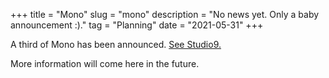 +++
title = "Mono"
slug = "mono"
description = "No news yet. Only a baby announcement :)."
tag = "Planning"
date = "2021-05-31"
+++

A third of Mono has been announced. [See Studio9.](/blog/studio-neuf)

More information will come here in the future.
